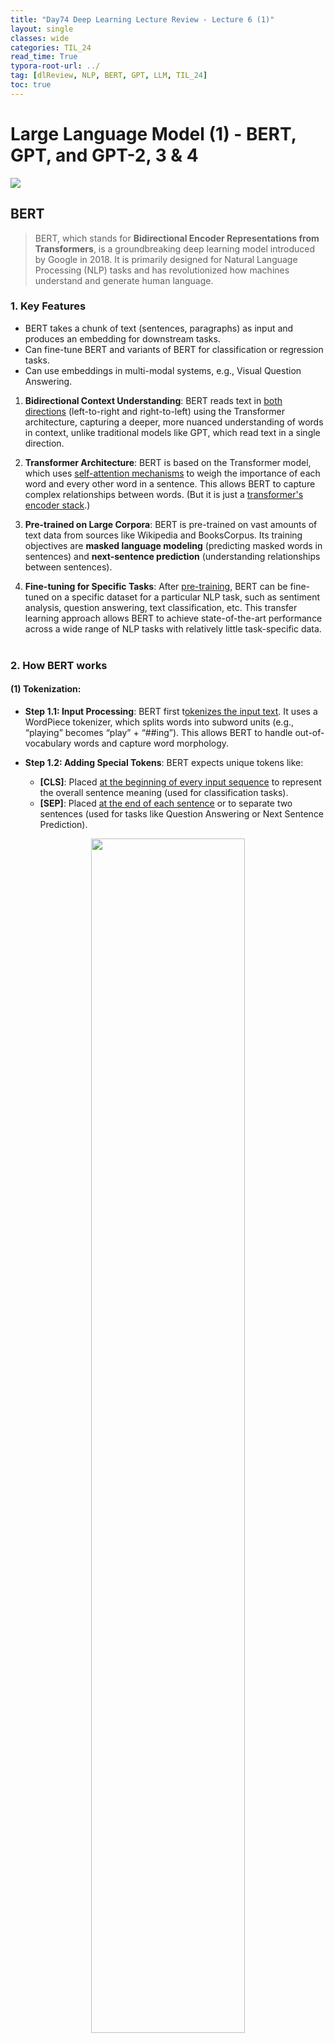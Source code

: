 ```yaml
---
title: "Day74 Deep Learning Lecture Review - Lecture 6 (1)"
layout: single
classes: wide
categories: TIL_24
read_time: True
typora-root-url: ../
tag: [dlReview, NLP, BERT, GPT, LLM, TIL_24]
toc: true 
---
```


# Large Language Model (1) - BERT, GPT, and GPT-2, 3 & 4

<img src="/blog/images/2024-09-12-TIL24_Day74_DL/52666564-7D43-4606-97B3-3888A7DBC0C6_1_105_c.jpeg">



## BERT

> BERT, which stands for **Bidirectional Encoder Representations from Transformers**, is a groundbreaking deep learning model introduced by Google in 2018. It is primarily designed for Natural Language Processing (NLP) tasks and has revolutionized how machines understand and generate human language.





### 1. Key Features

- BERT takes a chunk of text (sentences, paragraphs) as input and produces an embedding for downstream tasks.
- Can fine-tune BERT and variants of BERT for classification or regression tasks.
- Can use embeddings in multi-modal systems, e.g., Visual Question Answering.

1. **Bidirectional Context Understanding**: BERT reads text in <u>both directions</u> (left-to-right and right-to-left) using the Transformer architecture, capturing a deeper, more nuanced understanding of words in context, unlike traditional models like GPT, which read text in a single direction.

2. **Transformer Architecture**: BERT is based on the Transformer model, which uses <u>self-attention mechanisms</u> to weigh the importance of each word and every other word in a sentence. This allows BERT to capture complex relationships between words. (But it is just a <u>transformer's encoder stack</u>.)

3. **Pre-trained on Large Corpora**: BERT is pre-trained on vast amounts of text data from sources like Wikipedia and BooksCorpus. Its training objectives are **masked language modeling** (predicting masked words in sentences) and **next-sentence prediction** (understanding relationships between sentences).

4. **Fine-tuning for Specific Tasks**: After <u>pre-training</u>, BERT can be fine-tuned on a specific dataset for a particular NLP task, such as sentiment analysis, question answering, text classification, etc. This transfer learning approach allows BERT to achieve state-of-the-art performance across a wide range of NLP tasks with relatively little task-specific data.<br><br>



### 2. How BERT works

#### **(1) Tokenization**:

- **Step 1.1: Input Processing**: BERT first t<u>okenizes the input text</u>. It uses a WordPiece tokenizer, which splits words into subword units (e.g., “playing” becomes “play” + “##ing”). This allows BERT to handle out-of-vocabulary words and capture word morphology.

- **Step 1.2: Adding Special Tokens**: BERT expects unique tokens like:

  - **[CLS]**: Placed <u>at the beginning of every input sequence</u> to represent the overall sentence meaning (used for classification tasks).
  - **[SEP]**: Placed <u>at the end of each sentence</u> or to separate two sentences (used for tasks like Question Answering or Next Sentence Prediction).

  

<center>
  <img src="/blog/images/2024-09-12-TIL24_Day74_DL/image-20241007201810921.png" width="70%"><br><br>
  <font size="3pt"><i>Source: Lecture 6 - Large Language Models, E2E Deep Learning, Fall 2024, Professor C. Kanan, University of Rochester.</i></font><br>
</center>



<br>

- **Step 1.3**: Token IDs and Input Embeddings

  : The tokenized text is converted into token IDs (numerical representation) that BERT understands. Each token is represented by:

  - **Token Embeddings**: Dense vector representations of words.
  - **Segment Embeddings**: Distinguish between different sentences.
  - **Position Embeddings**: Add positional information about the token’s location in the sequence.

<br>

**2. Pre-training (Masked Language Model and Next Sentence Prediction)**:

BERT is initially trained on large datasets using two tasks:

- **Step 2.1: Masked Language Modeling MLM)**:
  BERT randomly masks some percentage (<u>typically 15%</u>) of the tokens in the input sequence.
  - The task is to <u>predict the masked words based on the context of the other words in the sentence.</u>
  - <u>This teaches BERT to understand bidirectional context, unlike traditional left-to-right language models.</u> <br>

- **Step 2.2: Next Sentence Prediction (NSP)**
  - BERT is trained to predict whether two sentences are consecutive or not.
  - For each pair of sentences, 50% of the time, the second sentence is the actual following sentence, and 50% of the time, it is a random sentence from the corpus.
  - This task helps BERT understand relationships between sentences, which is helpful for tasks like Question Answering and Natural Language Inference.

<br><br>

### 3. BERT for Other Modalities

- Masked pre-training of transformer encoders is widely used for self-supervised learning for non-language tasks.
- These are called Masked Autoencoders (MAE).
- People have used them for training Vision Transformers (ViT) and CNNs (ConvNextV2).
- They have also been used for audio data to learn good features without labels.
- For vision, they are far from the state-of-the-art, where the best approach is DinoV2.
- However, unlike most self-supervised methods for vision, MAE-based methods do not require augmentations, enabling them to be used with other modalities.

<br><br>



## Generative Pre-trained Transformer: GPT

> GPT (Generative Pre-trained Transformer) is a series of large language models developed by **OpenAI** that have made significant advances in Natural Language Processing (NLP) and understanding. GPT models are designed to generate human-like text based on the input they receive, and their architecture has been instrumental in the progress of machine learning, especially in language generation tasks.



### 1. Key Features

- The original OpenAI transformer is <u>just a decoder stack</u> trained on language modeling (self-supervised).
  - Process input left to right.
  - Train in a self-supervised way to predict the next token given previous tokens.
  - This is known as **autoregressive training.**
- **Casual Masking** enables parallelization.
  - It limits the information in the self-attention head so that each one only has information for previous tokens.
  - This enables parallelization during training, so one forward and backward pass for all the text in the context window.

<center>
  <img src="/blog/images/2024-09-12-TIL24_Day74_DL/image-20241007204620308.png" width="70%"><br><br>
  <font size="3pt"><i>Source: Lecture 6 - Large Language Models, E2E Deep Learning, Fall 2024, Professor C. Kanan, University of Rochester.</i></font><br>
</center>



### 2. How GPT Works:

GPT models are built using the **Transformer decoder** architecture. This model processes the input sequence <u>token by token</u>, predicting the next token based on the sequence it has seen so far.



1. **Tokenization**:
   - The input text is <u>tokenized into smaller units</u> (either subwords, words, or characters) and converted into numerical representations.
2. **Input Representation**:
   - Each token is converted into an embedding, a dense vector that captures its meaning. Position <u>embeddings are also added to account for the token's position</u> in the sequence (since Transformers have no inherent understanding of order).
3. **Self-Attention Mechanism**:
   - GPT uses the **self-attention mechanism**, where each word in the sequence attends to every other word to decide which parts of the input sequence are most important for generating the next word. Unlike BERT, which uses bidirectional attention, <u>GPT only attends to already generated tokens (left-to-right).</u>
4. **Transformer Decoder Layers**:
   - The self-attention heads are passed through multiple Transformer decoder layers, which learn complex relationships between words and their contexts. Each layer refines the attention weights, giving the model a more nuanced understanding of how tokens relate to each other.
5. **Prediction**:
   - After processing the input through these layers, <u>GPT predicts the following word (token) in the sequence.</u> This prediction process continues, generating word after word until the model outputs a complete sentence or paragraph.

<br>

#### Side Note: BERT vs. GPT

|                             BERT                             |                             GPT                              |
| :----------------------------------------------------------: | :----------------------------------------------------------: |
|                   Transformer **Encoder**                    |                   Transformer **Decoder**                    |
|                        Bidirectional                         |                Unidirectional (Left to Right)                |
| Provides embeddings for downstream supervised tasks on sentences/paragraphs | Generative by default / Can provide embeddings downstream tasks |
|     Trained with masking<br />- **Masked auto-encoder**      | Trained in <b>Autoregressive</b> manner<br />- Predict the next token *given previous tokens* |

<br><br>

## GPT-2, 3 and 4

- Open AI's GPT-2 is just a giant transformer.
- GPT-2 predicts the next word in a sample of 40GB of internet text.
- GPT-3 has the same architecture as GPT-2. But bigger..
  - 175B parameters in GPT-3 compared to 1.5B parameters in GPT-2



- Training GPT-3
  - Using the lowest-cost cloud provider in Spring 2020 would cost $4.6M to train!
    - They trained 4,789 variants of the model.
    - When powered with electricity from fossil fuels, the carbon footprint is 78,000 pounds of CO2 emissions, equivalent to what the average American produces in two years.



- InstructGPT: Reinforcement Learning <u>with Human Feedback</u> (RLHF)

![image-20241008115202028](/images/2024-09-12-TIL24_Day74_DL/image-20241008115202028.png)

- For instruction fine-tuning, we need to gather a massive number of examples to do this effectively.
- An alternative approach is reinforcement learning from human feedback, where we create a model to judge the LLM during fine-tuning.





<br><br>














